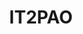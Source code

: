 ---
layout: page
title: IT2PAO
description: Laboratorio di ricerca e sviluppo congiunto con LogObject AG. Supporto alla progettazione e all'implementazione di un decision support system per la gestione intelligente dei materiali necessari in attività di manutenzione programmata e/o interventi di riparazione.
img: /assets/img/it2pao.png
redirect: https://www.dii.unipi.it/news/eventi/inaugurazione-it2pao-lab-il-laboratorio-congiunto-dii-logobject
importance: 1
category: other
---